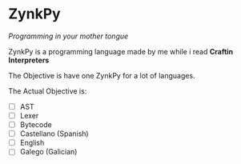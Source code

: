 <!-- This program is free software: you can redistribute it and/or modify
<!-- it under the terms of the GNU General Public License as published by
<!-- the Free Software Foundation, either version 3 of the License, or
<!-- (at your option) any later version.
<!-- 
<!-- This program is distributed in the hope that it will be useful,
<!-- but WITHOUT ANY WARRANTY; without even the implied warranty of
<!-- MERCHANTABILITY or FITNESS FOR A PARTICULAR PURPOSE. See the
<!-- GNU General Public License for more details.
<!-- 
<!-- You should have received a copy of the GNU General Public License
<!-- along with this program. If not, see <https://www.gnu.org/licenses/>.
<!-- 
<!-- Copyright (c) 2025 Guillermo Leira Temes
<!-- -->

# ZynkPy
*Programming in your mother tongue*

ZynkPy is a programming language made by me while i read **Craftin Interpreters**

The Objective is have one ZynkPy for a lot of languages.

The Actual Objective is:

- [ ] AST
- [ ] Lexer
- [ ] Bytecode
- [ ] Castellano (Spanish)
- [ ] English
- [ ] Galego (Galician)
